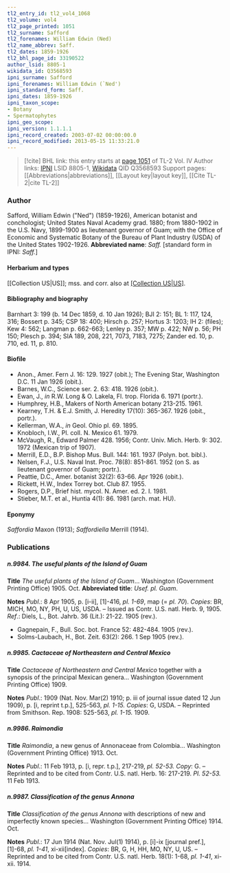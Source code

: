```yaml
---
tl2_entry_id: tl2_vol4_1068
tl2_volume: vol4
tl2_page_printed: 1051
tl2_surname: Safford
tl2_forenames: William Edwin (Ned)
tl2_name_abbrev: Saff.
tl2_dates: 1859-1926
tl2_bhl_page_id: 33190522
author_lsid: 8805-1
wikidata_id: Q3568593
ipni_surname: Safford
ipni_forenames: William Edwin (`Ned')
ipni_standard_form: Saff.
ipni_dates: 1859-1926
ipni_taxon_scope: 
- Botany
- Spermatophytes
ipni_geo_scope: 
ipni_version: 1.1.1.1
ipni_record_created: 2003-07-02 00:00:00.0
ipni_record_modified: 2013-05-15 11:33:21.0
---
```


> [!cite] BHL link: this entry starts at [page 1051](https://www.biodiversitylibrary.org/page/33190522) of TL-2 Vol. IV
> Author links: [IPNI](https://www.ipni.org/a/8805-1) LSID 8805-1, [Wikidata](https://www.wikidata.org/wiki/Q3568593) QID Q3568593
> Support pages: [[Abbreviations|abbreviations]], [[Layout key|layout key]], [[Cite TL-2|cite TL-2]]

### Author

Safford, William Edwin ("Ned") (1859-1926), American botanist and conchologist; United States Naval Academy grad. 1880; from 1880-1902 in the U.S. Navy, 1899-1900 as lieutenant governor of Guam; with the Office of Economic and Systematic Botany of the Bureau of Plant Industry (USDA) of the United States 1902-1926. 
**Abbreviated name**: *Saff.* \[standard form in IPNI: *Saff.*\]

#### Herbarium and types

[[Collection US|US]]; mss. and corr. also at [[Collection US|US]](SIA).

#### Bibliography and biography

Barnhart 3: 199 (b. 14 Dec 1859, d. 10 Jan 1926); BJI 2: 151; BL 1: 117, 124, 316; Bossert p. 345; CSP 18: 400; Hirsch p. 257; Hortus 3: 1203; IH 2: (files); Kew 4: 562; Langman p. 662-663; Lenley p. 357; MW p. 422; NW p. 56; PH 150; Plesch p. 394; SIA 189, 208, 221, 7073, 7183, 7275; Zander ed. 10, p. 710, ed. 11, p. 810.

#### Biofile

- Anon., Amer. Fern J. 16: 129. 1927 (obit.); The Evening Star, Washington D.C. 11 Jan 1926 (obit.).
- Barnes, W.C., Science ser. 2. 63: 418. 1926 (obit.).
- Ewan, J., *in* R.W. Long & O. Lakela, Fl. trop. Florida 6. 1971 (portr.).
- Humphrey, H.B., Makers of North American botany 213-215. 1961.
- Kearney, T.H. & E.J. Smith, J. Heredity 17(10): 365-367. 1926 (obit., portr.).
- Kellerman, W.A., *in* Geol. Ohio pl. 69. 1895.
- Knobloch, I.W., Pl. coll. N. Mexico 61. 1979.
- McVaugh, R., Edward Palmer 428. 1956; Contr. Univ. Mich. Herb. 9: 302. 1972 (Mexican trip of 1907).
- Merrill, E.D., B.P. Bishop Mus. Bull. 144: 161. 1937 (Polyn. bot. bibl.).
- Nelsen, F.J., U.S. Naval Inst. Proc. 78(8): 851-861. 1952 (on S. as lieutenant governor of Guam; portr.).
- Peattie, D.C., Amer. botanist 32(2): 63-66. Apr 1926 (obit.).
- Rickett, H.W., Index Torrey bot. Club 87. 1955.
- Rogers, D.P., Brief hist. mycol. N. Amer. ed. 2. I. 1981.
- Stieber, M.T. et al., Huntia 4(1): 86. 1981 (arch. mat. HU).

#### Eponymy

*Saffordia* Maxon (1913); *Saffordiella* Merrill (1914).

### Publications

##### n.9984. The useful plants of the Island of Guam

**Title**
*The useful plants of the Island of Guam*... Washington (Government Printing Office) 1905. Oct.
**Abbreviated title**: *Usef. pl. Guam*.

**Notes**
*Publ*.: 8 Apr 1905, p. \[i-ii\], \[1\]-416, *pl. 1-69*, map (= *pl. 70*). *Copies*: BR, MICH, MO, NY, PH, U, US, USDA. – Issued as Contr. U.S. natl. Herb. 9, 1905.
*Ref*.: Diels, L., Bot. Jahrb. 36 (Lit.): 21-22. 1905 (rev.).
- Gagnepain, F., Bull. Soc. bot. France 52: 482-484. 1905 (rev.).
- Solms-Laubach, H., Bot. Zeit. 63(2): 266. 1 Sep 1905 (rev.).

##### n.9985. Cactaceae of Northeastern and Central Mexico

**Title**
*Cactaceae of Northeastern and Central Mexico* together with a synopsis of the principal Mexican genera... Washington (Government Printing Office) 1909.

**Notes**
*Publ*.: 1909 (Nat. Nov. Mar(2) 1910; p. iii of journal issue dated 12 Jun 1909), p. \[i, reprint t.p.\], 525-563, *pl. 1-15. Copies*: G, USDA. – Reprinted from Smithson. Rep. 1908: 525-563, *pl. 1-15.* 1909.

##### n.9986. Raimondia

**Title**
*Raimondia*, a new genus of Annonaceae from Colombia... Washington (Government Printing Office) 1913. Oct.

**Notes**
*Publ*.: 11 Feb 1913, p. \[i, repr. t.p.\], 217-219, *pl. 52-53. Copy*: G. – Reprinted and to be cited from Contr. U.S. natl. Herb. 16: 217-219. *Pl. 52-53.* 11 Feb 1913.

##### n.9987. Classification of the genus Annona

**Title**
*Classification of the genus Annona* with descriptions of new and imperfectly known species... Washington (Government Printing Office) 1914. Oct.

**Notes**
*Publ*.: 17 Jun 1914 (Nat. Nov. Jul(1) 1914), p. \[i\]-ix \[journal pref.\], \[1\]-68, *pl. 1-41*, xi-xii\[index\]. *Copies*: BR, G, H, HH, MO, NY, U, US. – Reprinted and to be cited from Contr. U.S. natl. Herb. 18(1): 1-68, *pl. 1-41*, xi-xii. 1914.

